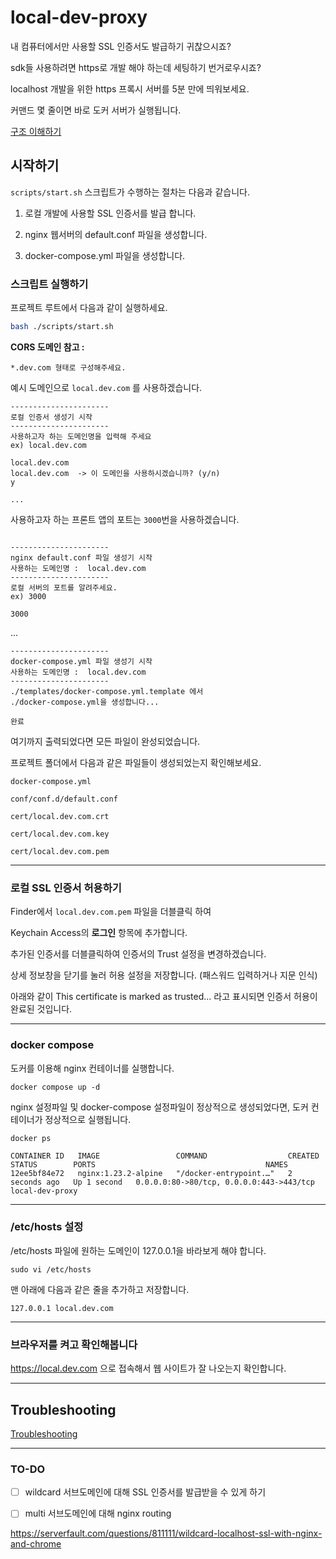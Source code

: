 # local-dev-proxy

내 컴퓨터에서만 사용할 SSL 인증서도 발급하기 귀찮으시죠?

sdk들 사용하려면 https로 개발 해야 하는데 세팅하기 번거로우시죠?

localhost 개발을 위한 https 프록시 서버를 5분 만에 띄워보세요.

커맨드 몇 줄이면 바로 도커 서버가 실행됩니다. 


<a href="HOWITWORKS.md">구조 이해하기</a>

## 시작하기

`scripts/start.sh` 스크립트가 수행하는 절차는 다음과 같습니다.
 
1. 로컬 개발에 사용할 SSL 인증서를 발급 합니다. 

2. nginx 웹서버의 default.conf 파일을 생성합니다.

3. docker-compose.yml 파일을 생성합니다.


### 스크립트 실행하기

프로젝트 루트에서 다음과 같이 실행하세요. 

```bash
bash ./scripts/start.sh
```

**CORS 도메인 참고 :** 

```
*.dev.com 형태로 구성해주세요.
```


예시 도메인으로 `local.dev.com` 를 사용하겠습니다.




```
----------------------
로컬 인증서 생성기 시작
----------------------
사용하고자 하는 도메인명을 입력해 주세요
ex) local.dev.com

local.dev.com
local.dev.com  -> 이 도메인을 사용하시겠습니까? (y/n)
y

...
```

사용하고자 하는 프론트 앱의 포트는 `3000`번을 사용하겠습니다. 


```

----------------------
nginx default.conf 파일 생성기 시작
사용하는 도메인명 :  local.dev.com
----------------------
로컬 서버의 포트를 알려주세요.
ex) 3000

3000 
```
...

```
----------------------
docker-compose.yml 파일 생성기 시작
사용하는 도메인명 :  local.dev.com
----------------------
./templates/docker-compose.yml.template 에서 
./docker-compose.yml을 생성합니다...

완료
```

여기까지 출력되었다면 모든 파일이 완성되었습니다.

프로젝트 폴더에서 다음과 같은 파일들이 생성되었는지 확인해보세요.

`docker-compose.yml`

`conf/conf.d/default.conf` 

`cert/local.dev.com.crt`

`cert/local.dev.com.key`

`cert/local.dev.com.pem`

---
### 로컬 SSL 인증서 허용하기

Finder에서 `local.dev.com.pem` 파일을 더블클릭 하여

Keychain Access의 **로그인** 항목에 추가합니다.

추가된 인증서를 더블클릭하여 인증서의 Trust 설정을 변경하겠습니다. 

상세 정보창을 닫기를 눌러 허용 설정을 저장합니다. (패스워드 입력하거나 지문 인식)

아래와 같이 This certificate is marked as trusted... 라고 표시되면 인증서 허용이 완료된 것입니다.

---
### docker compose 

도커를 이용해 nginx 컨테이너를 실행합니다. 

```
docker compose up -d 
```

nginx 설정파일 및 docker-compose 설정파일이 정상적으로 생성되었다면,
도커 컨테이너가 정상적으로 실행됩니다. 

```
docker ps

CONTAINER ID   IMAGE                 COMMAND                  CREATED         STATUS        PORTS                                      NAMES
12ee5bf84e72   nginx:1.23.2-alpine   "/docker-entrypoint.…"   2 seconds ago   Up 1 second   0.0.0.0:80->80/tcp, 0.0.0.0:443->443/tcp   local-dev-proxy
```

---

### /etc/hosts 설정

/etc/hosts 파일에 원하는 도메인이 127.0.0.1을 바라보게 해야 합니다.

```
sudo vi /etc/hosts
```

맨 아래에 다음과 같은 줄을 추가하고 저장합니다.

```
127.0.0.1 local.dev.com
```


---

### 브라우저를 켜고 확인해봅니다

https://local.dev.com 으로 접속해서 웹 사이트가 잘 나오는지 확인합니다.


---
## Troubleshooting

<a href="TROUBLESHOOT.md">Troubleshooting</a>


---

### TO-DO

* [ ] wildcard 서브도메인에 대해 SSL 인증서를 발급받을 수 있게 하기 

* [ ] multi 서브도메인에 대해 nginx routing 


https://serverfault.com/questions/811111/wildcard-localhost-ssl-with-nginx-and-chrome
